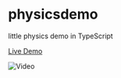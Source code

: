 # physicsdemo

little physics demo in TypeScript

[Live Demo](https://dharrsnprojects.com/physicsdemo)

![Video](https://github.com/DylanHarrisonGithub/physicsdemo/blob/main/physics.gif)